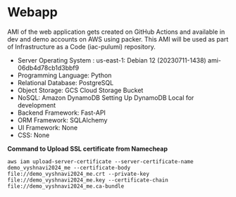 # Webapp


AMI of the web application gets created on GitHub Actions and available in dev and demo accounts on AWS using packer. This AMI will be used as part of Infrastructure as a Code (iac-pulumi) repository.

- Server Operating System : us-east-1: Debian 12 (20230711-1438) ami-06db4d78cb1d3bbf9
- Programming Language: Python
- Relational Database: PostgreSQL
- Object Storage: GCS Cloud Storage Bucket
- NoSQL: Amazon DynamoDB Setting Up DynamoDB Local for development
- Backend Framework: Fast-API
- ORM Framework: SQLAlchemy
- UI Framework: None
- CSS: None

**Command to Upload  SSL certificate from Namecheap** 
```
aws iam upload-server-certificate --server-certificate-name demo_vyshnavi2024_me --certificate-body file://demo_vyshnavi2024_me.crt --private-key file://demo_vyshnavi2024_me.key --certificate-chain file://demo_vyshnavi2024_me.ca-bundle
```
